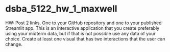 # dsba_5122_hw_1_maxwell

HW: Post 2 links.  One to your GitHub repository and one to your published Streamlit app.  This is an interactive application that you create preferably using your midterm data, but if that is not possible use any data of your choice.  Create at least one visual that has two interactions that the user can change.
